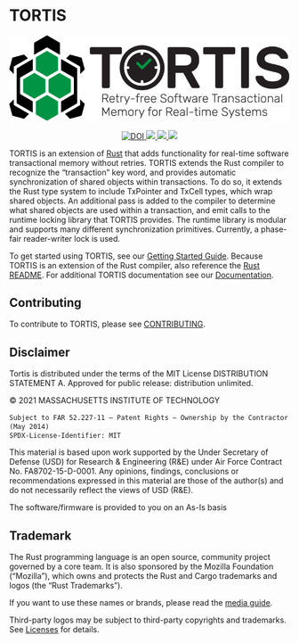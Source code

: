 # TORTIS

![image](logo.svg)

<div align="center">
    <a href="https://zenodo.org/badge/latestdoi/419032705">
        <img src="https://zenodo.org/badge/419032705.svg" alt="DOI">
    </a>
    <a href="https://ieeexplore.ieee.org/document/9622369">
        <img src="https://img.shields.io/badge/Publication-RTSS'21-success">
    </a>
    <a href="https://www.computer.org/csdl/proceedings-article/rtss/2021/280200z015/1z92iqAQ4xi">
        <img
        src="https://img.shields.io/badge/Award-Outstanding%20Paper%20Award-success">
    </a>
    <a href="https://dspace.mit.edu/handle/1721.1/129216">
        <img src="https://img.shields.io/badge/Thesis-MIT%20CSAIL%20M.Eng.-success">
    </a>
</div>


TORTIS is an extension of [Rust] that adds functionality for real-time software transactional memory without retries. TORTIS extends the Rust compiler to recognize the “transaction” key word, and provides automatic synchronization of shared objects within transactions.  To do so, it extends the Rust type system to include TxPointer and TxCell types, which wrap shared objects. An additional pass is added to the compiler to determine what shared objects are used within a transaction, and emit calls to the runtime locking library that TORTIS provides. The runtime library is modular and supports many different synchronization primitives. Currently, a phase-fair reader-writer lock is used.  

[Rust]: https://www.rust-lang.org

To get started using TORTIS, see our [Getting Started Guide](GettingStarted.md).
Because TORTIS is an extension of the Rust compiler, also reference the [Rust
README](RustREADME.md). For additional TORTIS documentation see our
[Documentation](Documentation.md).

## Contributing

To contribute to TORTIS, please see [CONTRIBUTING](CONTRIBUTING.md).

## Disclaimer

Tortis is distributed under the terms of the MIT License
DISTRIBUTION STATEMENT A. Approved for public release: distribution unlimited.

© 2021 MASSACHUSETTS INSTITUTE OF TECHNOLOGY

    Subject to FAR 52.227-11 – Patent Rights – Ownership by the Contractor (May 2014)
    SPDX-License-Identifier: MIT

This material is based upon work supported by the Under Secretary of Defense (USD) for Research & Engineering (R&E) under Air Force Contract No. FA8702-15-D-0001. Any opinions, findings, conclusions or recommendations expressed in this material are those of the author(s) and do not necessarily reflect the views of USD (R&E).

The software/firmware is provided to you on an As-Is basis

## Trademark

The Rust programming language is an open source, community project governed
by a core team. It is also sponsored by the Mozilla Foundation (“Mozilla”),
which owns and protects the Rust and Cargo trademarks and logos
(the “Rust Trademarks”).

If you want to use these names or brands, please read the [media guide][media-guide].

Third-party logos may be subject to third-party copyrights and trademarks. See
[Licenses][policies-licenses] for details.

[media-guide]: https://www.rust-lang.org/policies/media-guide
[policies-licenses]: https://www.rust-lang.org/policies/licenses
